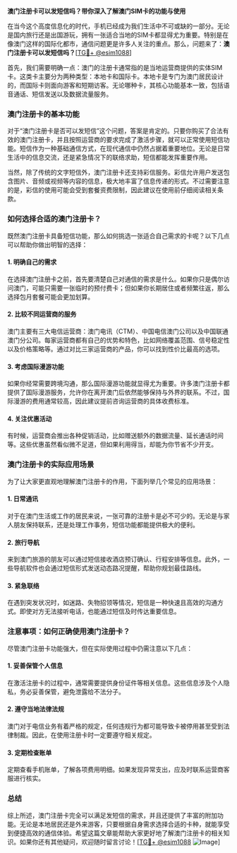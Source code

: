 **澳门注册卡可以发短信吗？带你深入了解澳门SIM卡的功能与使用**

在当今这个高度信息化的时代，手机已经成为我们生活中不可或缺的一部分。无论是国内旅行还是出国游玩，拥有一张适合当地的SIM卡都显得尤为重要。特别是在像澳门这样的国际化都市，通信问题更是许多人关注的重点。那么，问题来了：**澳门注册卡可以发短信吗？**[[TG💪+ @esim1088](https://t.me/s/esim1088)]

首先，我们需要明确一点：澳门的注册卡通常指的是当地运营商提供的实体SIM卡。这类卡主要分为两种类型：本地卡和国际卡。本地卡是专门为澳门居民设计的，而国际卡则面向游客和短期访客。无论哪种卡，其核心功能基本一致，包括语音通话、短信发送以及数据流量服务。

### 澳门注册卡的基本功能

对于“澳门注册卡是否可以发短信”这个问题，答案是肯定的。只要你购买了合法有效的澳门注册卡，并且按照运营商的要求完成了激活步骤，就可以正常使用短信功能。短信作为一种基础通信方式，在现代通信中仍然占据着重要地位。无论是日常生活中的信息交流，还是紧急情况下的联络求助，短信都能发挥重要作用。

当然，除了传统的文字短信外，澳门注册卡还支持彩信服务。彩信允许用户发送包含图片、音频或视频等内容的信息，极大地丰富了信息传递的形式。不过需要注意的是，彩信的使用可能会受到套餐资费限制，因此建议在使用前仔细阅读相关条款。

### 如何选择合适的澳门注册卡？

既然澳门注册卡具备短信功能，那么如何挑选一张适合自己需求的卡呢？以下几点可以帮助你做出明智的选择：

#### 1. **明确自己的需求**
   在选择澳门注册卡之前，首先要清楚自己对通信的需求是什么。如果你只是偶尔访问澳门，可能只需要一张临时的预付费卡；但如果你长期居住或者频繁往返，那么选择包月套餐可能会更加划算。

#### 2. **比较不同运营商的服务**
   澳门主要有三大电信运营商：澳门电讯（CTM）、中国电信澳门公司以及中国联通澳门分公司。每家运营商都有自己的优势和特色，比如网络覆盖范围、信号稳定性以及价格策略等。通过对比三家运营商的产品，你可以找到性价比最高的选项。

#### 3. **考虑国际漫游功能**
   如果你经常需要跨境沟通，那么国际漫游功能就显得尤为重要。许多澳门注册卡都提供了国际漫游服务，允许你在离开澳门后依然能够保持与外界的联系。不过，国际漫游的费用通常较高，因此建议提前咨询运营商的具体收费标准。

#### 4. **关注优惠活动**
   有时候，运营商会推出各种促销活动，比如赠送额外的数据流量、延长通话时间等。这些优惠虽然看似微不足道，但如果利用得当，却能为你节省不少开支。

### 澳门注册卡的实际应用场景

为了让大家更直观地理解澳门注册卡的作用，下面列举几个常见的应用场景：

#### 1. **日常通讯**
   对于在澳门生活或工作的居民来说，一张可靠的注册卡是必不可少的。无论是与家人朋友保持联系，还是处理工作事务，短信功能都能提供极大的便利。

#### 2. **旅行导航**
   来到澳门旅游的朋友可以通过短信接收酒店预订确认、行程安排等信息。此外，一些导航软件也会通过短信形式发送动态路况提醒，帮助你规划最佳路线。

#### 3. **紧急联络**
   在遇到突发状况时，如迷路、失物招领等情况，短信是一种快速且高效的沟通方式。即使对方无法接听电话，也能通过短信及时传达重要信息。

### 注意事项：如何正确使用澳门注册卡？

尽管澳门注册卡功能强大，但在实际使用过程中仍需注意以下几点：

#### 1. **妥善保管个人信息**
   在激活注册卡的过程中，通常需要提供身份证件等相关信息。这些信息涉及个人隐私，务必妥善保管，避免泄露给不法分子。

#### 2. **遵守当地法律法规**
   澳门对于电信业务有着严格的规定，任何违规行为都可能导致卡被停用甚至受到法律制裁。因此，在使用注册卡时一定要遵守相关规定。

#### 3. **定期检查账单**
   定期查看手机账单，了解各项费用明细。如果发现异常支出，应及时联系运营商客服进行核实。

### 总结

综上所述，澳门注册卡完全可以满足发短信的需求，并且还提供了丰富的附加功能。无论是本地居民还是外来游客，只要根据自身需求选择合适的卡种，就能享受到便捷高效的通信体验。希望这篇文章能帮助大家更好地了解澳门注册卡的相关知识。如果你还有其他疑问，欢迎随时留言讨论！[[TG💪+ @esim1088](https://t.me/s/esim1088) ![Image](https://i.postimg.cc/4NQfJmqS/Snipaste-2025-05-13-00-14-12.png)]